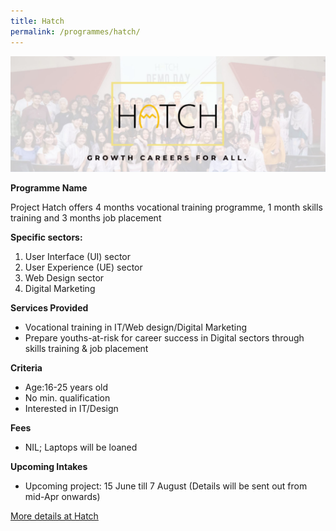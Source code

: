 ```yaml
---
title: Hatch
permalink: /programmes/hatch/
---
```


![Hatch-logo](/images/hatch-logo.jpg)

**Programme Name**

Project Hatch offers 4 months vocational training programme, 1 month skills training and 3 months job placement

**Specific sectors:**
1. User Interface (UI) sector
2. User Experience (UE) sector
3. Web Design sector
4. Digital Marketing

**Services Provided**
* Vocational training in IT/Web design/Digital Marketing
* Prepare youths-at-risk for career success in Digital sectors through skills training & job placement

**Criteria**
* Age:16-25 years old
* No min. qualification
* Interested in IT/Design

**Fees**
* NIL; Laptops will be loaned

**Upcoming Intakes**
* Upcoming project: 15 June till 7 August (Details will be sent out from mid-Apr onwards)

[More details at Hatch](https://www.hatch.sg/)
